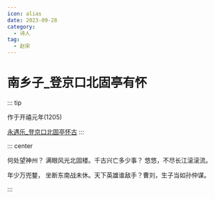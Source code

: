 ```yaml
---
icon: alias
date: 2023-09-28
category:
  - 诗人
tag:
  - 赵宋
---
```


# 南乡子_登京口北固亭有怀

<!-- more -->

::: tip

作于开禧元年(1205)

[永遇乐_登京口北固亭怀古](./永遇乐_登京口北固亭怀古.md)
:::


::: center 

何处望神州？ 满眼风光北固楼。千古兴亡多少事？ 悠悠，不尽长江滚滚流。

年少万兜鍪， 坐断东南战未休。天下英雄谁敌手？曹刘，生子当如孙仲谋。

:::